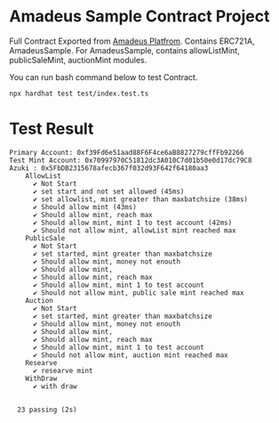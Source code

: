 # Amadeus Sample Contract Project

Full Contract Exported from [Amadeus Platfrom](https://www.amadeus-nft.io/).
Contains ERC721A, AmadeusSample.
For AmadeusSample, contains allowListMint, publicSaleMint, auctionMint modules.

You can run bash command below to test Contract.

```shell
npx hardhat test test/index.test.ts
```

# Test Result

```
Primary Account: 0xf39Fd6e51aad88F6F4ce6aB8827279cffFb92266
Test Mint Account: 0x70997970C51812dc3A010C7d01b50e0d17dc79C8
Azuki : 0x5FbDB2315678afecb367f032d93F642f64180aa3
    AllowList
      ✔ Not Start
      ✔ set start and not set allowed (45ms)
      ✔ set allowlist, mint greater than maxbatchsize (38ms)
      ✔ Should allow mint (43ms)
      ✔ Should allow mint, reach max
      ✔ Should allow mint, mint 1 to test account (42ms)
      ✔ Should not allow mint, allowList mint reached max
    PublicSale
      ✔ Not Start
      ✔ set started, mint greater than maxbatchsize
      ✔ Should allow mint, money not enouth
      ✔ Should allow mint, 
      ✔ Should allow mint, reach max
      ✔ Should allow mint, mint 1 to test account
      ✔ Should not allow mint, public sale mint reached max
    Auction
      ✔ Not Start
      ✔ set started, mint greater than maxbatchsize
      ✔ Should allow mint, money not enouth
      ✔ Should allow mint, 
      ✔ Should allow mint, reach max
      ✔ Should allow mint, mint 1 to test account
      ✔ Should not allow mint, auction mint reached max
    Researve
      ✔ researve mint
    WithDraw
      ✔ with draw


  23 passing (2s)

```
